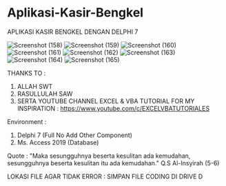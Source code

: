 # Aplikasi-Kasir-Bengkel
APLIKASI KASIR BENGKEL DENGAN DELPHI 7

![Screenshot (158)](https://user-images.githubusercontent.com/57186921/206641224-783d5db1-fec9-4e8d-b2d2-1bb1c88eff8b.png)
![Screenshot (159)](https://user-images.githubusercontent.com/57186921/206641238-5d07b2e6-217f-46b2-90d8-9604a43be5f1.png)
![Screenshot (160)](https://user-images.githubusercontent.com/57186921/206641253-3d278427-b9ee-4519-9643-2e6956c0c8b7.png)
![Screenshot (161)](https://user-images.githubusercontent.com/57186921/206641276-2d50e455-8fcb-4a57-97bc-4d04f6f95548.png)
![Screenshot (162)](https://user-images.githubusercontent.com/57186921/206641284-89d0e83a-f29e-4175-bce8-d120a81c2094.png)
![Screenshot (163)](https://user-images.githubusercontent.com/57186921/206641294-149d238e-a42e-4092-8954-11cc8a8fa966.png)
![Screenshot (164)](https://user-images.githubusercontent.com/57186921/206641304-5649d930-bd87-4f02-b11b-686867e04c0f.png)
![Screenshot (165)](https://user-images.githubusercontent.com/57186921/206641314-4854f977-5e73-4310-9c2c-d10dd8d62691.png)

THANKS TO :

1. ALLAH SWT
2. RASULLULAH SAW
3. SERTA YOUTUBE CHANNEL EXCEL & VBA TUTORIAL FOR MY INSPIRATION : https://www.youtube.com/c/EXCELVBATUTORIALES

Environment :

1. Delphi 7 (Full No Add Other Component)
2. Ms. Access 2019 (Database)

Quote : "Maka sesungguhnya beserta kesulitan ada kemudahan, sesungguhnya beserta kesulitan itu ada kemudahan." Q.S Al-Insyirah (5-6)

LOKASI FILE AGAR TIDAK ERROR : SIMPAN FILE CODING DI DRIVE D
